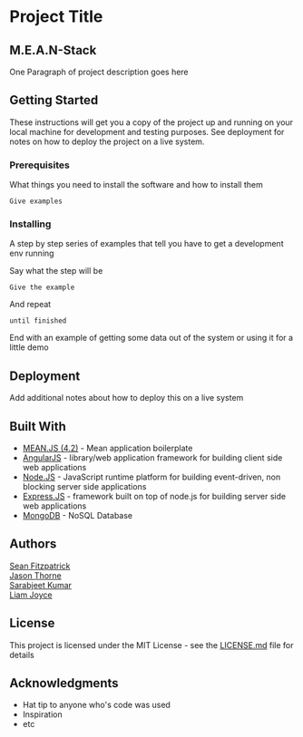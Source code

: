 # Project Title

## M.E.A.N-Stack

One Paragraph of project description goes here

## Getting Started

These instructions will get you a copy of the project up and running on your local machine for development and testing purposes. See deployment for notes on how to deploy the project on a live system.

### Prerequisites

What things you need to install the software and how to install them

```
Give examples
```

### Installing

A step by step series of examples that tell you have to get a development env running

Say what the step will be

```
Give the example
```

And repeat

```
until finished
```

End with an example of getting some data out of the system or using it for a little demo

## Deployment

Add additional notes about how to deploy this on a live system

## Built With

* [MEAN.JS (4.2)](https://meanjs.org/) - Mean application boilerplate                 
* [AngularJS](https://angularjs.org/) - library/web application framework for building client side web applications                       
* [Node.JS](https://nodejs.org/en/) - JavaScript runtime platform for building event-driven, non blocking server side applications              
* [Express.JS](http://expressjs.com/) - framework built on top of node.js for building server side web applications
* [MongoDB](https://www.mongodb.com/collateral/mongodb-3-4-whats-new?jmp=search&utm_source=google&utm_campaign=EMEA_UK-IE_MongoDB%20to%20Corp/Ent_Brand_Alpha_FM&utm_keyword=mongodb&utm_device=c&utm_network=g&utm_medium=cpc&utm_creative=165404902047&utm_matchtype=e&_bt=165404902047&_bk=mongodb&_bm=e&_bn=g&gclid=CKyCgcn--NECFW6x7QodofwFWw) - NoSQL Database                  



## Authors

[Sean Fitzpatrick](https://github.com/seanJosephFitzpatrick)           
[Jason Thorne](https://github.com/jasonthorne)                   
[Sarabjeet Kumar](https://github.com/sarbjeetkumar)                       
[Liam Joyce](https://github.com/Tangler203)                             



## License

This project is licensed under the MIT License - see the [LICENSE.md](LICENSE.md) file for details

## Acknowledgments

* Hat tip to anyone who's code was used
* Inspiration
* etc


